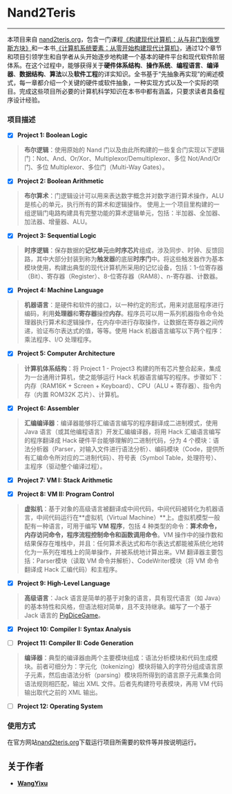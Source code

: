 # Nand2Teris
-------------

本项目来自 [nand2teris.org](http://nand2teris.org)，包含一门课程[《构建现代计算机：从与非门到俄罗斯方块》](https://www.coursera.org/learn/build-a-computer)和一本书[《计算机系统要素：从零开始构建现代计算机》](https://book.douban.com/subject/1998341/)，通过12个章节和项目引领学生和自学者从头开始逐步地构建一个基本的硬件平台和现代软件阶层体系。在这个过程中，能够获得关于**硬件体系结构**、**操作系统**、**编程语言**、**编译器**、**数据结构**、**算法**以及**软件工程**的详实知识。全书基于“先抽象再实现”的阐述模式，每一章都介绍一个关键的硬件或软件抽象，一种实现方式以及一个实际的项目。完成这些项目所必要的计算机科学知识在本书中都有涵盖，只要求读者具备程序设计经验。

### 项目描述

- [x] **Project 1: Boolean Logic**

> **布尔逻辑**：使用原始的 Nand 门以及由此所构建的一些复合门实现以下逻辑门：Not、And、Or/Xor、Multiplexor/Demultiplexor、多位 Not/And/Or 门、多位 Multiplexor、多位门（Multi-Way Gates）。

- [x] **Project 2: Boolean Arithmetic**

> **布尔算术**：门逻辑设计可以用来表达数字概念并对数字进行算术操作，ALU 是核心的单元，执行所有的算术和逻辑操作。 使用上一个项目里构建的一组逻辑门电路构建具有完整功能的算术逻辑单元，包括：半加器、全加器、加法器、增量器、ALU。

- [x] **Project 3: Sequential Logic**

> **时序逻辑**：保存数据的**记忆单元**由**时序芯片**组成，涉及同步、时钟、反馈回路，其中大部分封装到称为**触发器**的底层**时序门**中。将这些触发器作为基本模块使用，构建出典型的现代计算机所采用的记忆设备，包括：1-位寄存器（Bit）、寄存器（Register）、8-位寄存器（RAM8）、n-寄存器、计数器。

- [x] **Project 4: Machine Language**

> **机器语言**：是硬件和软件的接口，以一种约定的形式，用来对底层程序进行编码，利用**处理器**和**寄存器**操控**内存**。程序员可以用一系列机器指令命令处理器执行算术和逻辑操作，在内存中进行存取操作，让数据在寄存器之间传递，验证布尔表达式的值，等等。使用 Hack 机器语言编写以下两个程序：乘法程序、I/O 处理程序。

- [x] **Project 5: Computer Architecture**

> **计算机体系结构**：将 Project 1 - Project3 构建的所有芯片整合起来，集成为一台通用计算机，使之能够运行 Hack 机器语言编写的程序。步骤如下：内存（RAM16K + Screen + Keyboard）、CPU（ALU + 寄存器）、指令内存（内置 ROM32K 芯片）、计算机。

- [x] **Project 6: Assembler**

> **汇编编译器**：编译器能够将汇编语言编写的程序翻译成二进制模式，使用 Java 语言（或其他编程语言）开发汇编编译器，将用 Hack 汇编语言编写的程序翻译成 Hack 硬件平台能够理解的二进制代码，分为 4 个模块：语法分析器（Parser，对输入文件进行语法分析）、编码模块（Code，提供所有汇编命令所对应的二进制代码）、符号表（Symbol Table，处理符号）、主程序（驱动整个编译过程）。

- [x] **Project 7: VM I: Stack Arithmetic**

- [x] **Project 8: VM II: Program Control**

> **虚拟机**：基于对象的高级语言被翻译成中间代码，中间代码被转化为机器语言，中间代码运行在**虚拟机（Virtual Machine）**上。虚拟机模型一般配有一种语言，可用于编写 **VM 程序**，包括 4 种类型的命令：**算术命令，内存访问命令，程序流程控制命令和函数调用命令**。VM 操作中的操作数和结果保存在堆栈中，并且：任何算术表达式和布尔表达式都能被系统化地转化为一系列在堆栈上的简单操作，并被系统地计算出来。VM 翻译器主要包括：Parser模块（读取 VM 命令并解析）、CodeWriter模块（将 VM 命令翻译成 Hack 汇编代码）和主程序。

- [x] **Project 9: High-Level Language**

> **高级语言**：Jack 语言是简单的基于对象的语言，具有现代语言（如 Java）的基本特性和风格，但语法相对简单，且不支持继承。编写了一个基于 Jack 语言的 [PigDiceGame](https://en.wikipedia.org/wiki/Pig_(dice_game))。

- [x] **Project 10: Compiler I: Syntax Analysis**

- [ ] **Project 11: Compiler II: Code Generation**

> **编译器**：典型的编译器由两个主要模块组成：语法分析模块和代码生成模块。前者可细分为：字元化（tokenizing）模块将输入的字符分组成语言原子元素，然后由语法分析（parsing）模块将所得到的语言原子元素集合同语法规则相匹配，输出 XML 文件。后者先构建符号表模块，再用 VM 代码输出取代之前的 XML 输出。

- [ ] **Project 12: Operating System**

### 使用方式

在官方网站[nand2teris.org](http://nand2teris.org)下载运行项目所需要的软件等并按说明运行。

## 关于作者

* **[WangYixu](wangyixu.github.io)**